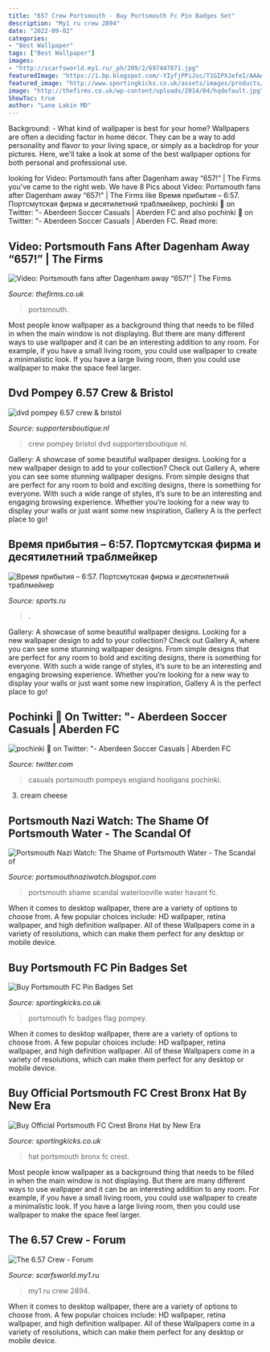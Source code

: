 ```yaml
---
title: "657 Crew Portsmouth - Buy Portsmouth Fc Pin Badges Set"
description: "My1 ru crew 2894"
date: "2022-09-02"
categories:
- "Best Wallpaper"
tags: ["Best Wallpaper"]
images:
- "http://scarfsworld.my1.ru/_ph/209/2/697447871.jpg"
featuredImage: "https://1.bp.blogspot.com/-YIyfjPPiJsc/T1GIPXJefeI/AAAAAAAAAJY/ijUAfodsuvo/s1600/shame_scandal.jpg"
featured_image: "http://www.sportingkicks.co.uk/assets/images/products/large/4d4154f70c53e.jpg"
image: "http://thefirms.co.uk/wp-content/uploads/2014/04/hqdefault.jpg"
ShowToc: true
author: "Lane Lakin MD"
---
```



Background: - What kind of wallpaper is best for your home?
Wallpapers are often a deciding factor in home décor. They can be a way to add personality and flavor to your living space, or simply as a backdrop for your pictures. Here, we'll take a look at some of the best wallpaper options for both personal and professional use.

	

		
looking for Video: Portsmouth fans after Dagenham away “657!” | The Firms you've came to the right web. We have 8 Pics about Video: Portsmouth fans after Dagenham away “657!” | The Firms like Время прибытия – 6:57. Портсмутская фирма и десятилетний траблмейкер, pochinki 📣 on Twitter: &quot;- Aberdeen Soccer Casuals | Aberden FC and also pochinki 📣 on Twitter: &quot;- Aberdeen Soccer Casuals | Aberden FC. Read more:
		
    
## Video: Portsmouth Fans After Dagenham Away “657!” | The Firms

<img loading=lazy src="http://thefirms.co.uk/wp-content/uploads/2014/04/hqdefault.jpg" onerror="this.onerror=null;this.src='https://tse4.mm.bing.net/th?id=OIP.C5JAJ3BzjlUMOY6MjoWxVQHaFj&amp;pid=15.1';" alt="Video: Portsmouth fans after Dagenham away “657!” | The Firms">

_Source: thefirms.co.uk_

>portsmouth. 

	

Most people know wallpaper as a background thing that needs to be filled in when the main window is not displaying. But there are many different ways to use wallpaper and it can be an interesting addition to any room. For example, if you have a small living room, you could use wallpaper to create a minimalistic look. If you have a large living room, then you could use wallpaper to make the space feel larger.

    
## Dvd Pompey 6.57 Crew &amp; Bristol

<img loading=lazy src="https://www.supportersboutique.nl/files/images/1234.jpg" onerror="this.onerror=null;this.src='https://tse4.mm.bing.net/th?id=OIP.oT1iS6Wh-k4GAQMw_YHKoQHaE9&amp;pid=15.1';" alt="dvd pompey 6.57 crew &amp; bristol">

_Source: supportersboutique.nl_

>crew pompey bristol dvd supportersboutique nl. 

	

Gallery: A showcase of some beautiful wallpaper designs.
Looking for a new wallpaper design to add to your collection? Check out Gallery A, where you can see some stunning wallpaper designs. From simple designs that are perfect for any room to bold and exciting designs, there is something for everyone. With such a wide range of styles, it’s sure to be an interesting and engaging browsing experience. Whether you’re looking for a new way to display your walls or just want some new inspiration, Gallery A is the perfect place to go!





	
	
    
## Время прибытия – 6:57. Портсмутская фирма и десятилетний траблмейкер

<img loading=lazy src="http://3.bp.blogspot.com/-SJoxFj9iOSY/TbqcZcQTwMI/AAAAAAAACds/iOZZvnvZXco/s1600/657+Crew+%2528Portsmouth+old+skool%2529.jpg" onerror="this.onerror=null;this.src='https://tse2.mm.bing.net/th?id=OIP.Dyl34ejmqxW0p-eIQMh_eQHaE_&amp;pid=15.1';" alt="Время прибытия – 6:57. Портсмутская фирма и десятилетний траблмейкер">

_Source: sports.ru_

>. 

	

Gallery: A showcase of some beautiful wallpaper designs.
Looking for a new wallpaper design to add to your collection? Check out Gallery A, where you can see some stunning wallpaper designs. From simple designs that are perfect for any room to bold and exciting designs, there is something for everyone. With such a wide range of styles, it’s sure to be an interesting and engaging browsing experience. Whether you’re looking for a new way to display your walls or just want some new inspiration, Gallery A is the perfect place to go!





	
	
    
## Pochinki 📣 On Twitter: &quot;- Aberdeen Soccer Casuals | Aberden FC

<img loading=lazy src="https://pbs.twimg.com/media/CAj3qTUUUAA9hMV.jpg" onerror="this.onerror=null;this.src='https://tse1.mm.bing.net/th?id=OIP.oHGDoMS-7Spxr8ZJzUhs1wHaE_&amp;pid=15.1';" alt="pochinki 📣 on Twitter: &quot;- Aberdeen Soccer Casuals | Aberden FC">

_Source: twitter.com_

>casuals portsmouth pompeys england hooligans pochinki. 

	

3. cream cheese 

    
## Portsmouth Nazi Watch: The Shame Of Portsmouth Water - The Scandal Of

<img loading=lazy src="https://1.bp.blogspot.com/-YIyfjPPiJsc/T1GIPXJefeI/AAAAAAAAAJY/ijUAfodsuvo/s1600/shame_scandal.jpg" onerror="this.onerror=null;this.src='https://tse2.mm.bing.net/th?id=OIP.mmFAu3XHE61pwRsGfonolwHaCR&amp;pid=15.1';" alt="Portsmouth Nazi Watch: The Shame of Portsmouth Water - The Scandal of">

_Source: portsmouthnaziwatch.blogspot.com_

>portsmouth shame scandal waterlooville water havant fc. 

	

When it comes to desktop wallpaper, there are a variety of options to choose from. A few popular choices include: HD wallpaper, retina wallpaper, and high definition wallpaper. All of these Wallpapers come in a variety of resolutions, which can make them perfect for any desktop or mobile device. 

    
## Buy Portsmouth FC Pin Badges Set

<img loading=lazy src="http://www.sportingkicks.co.uk/assets/images/products/large/4d4154f70c53e.jpg" onerror="this.onerror=null;this.src='https://tse3.mm.bing.net/th?id=OIP.UWtoQLadW2_Nf9Pj8uqIdAHaHa&amp;pid=15.1';" alt="Buy Portsmouth FC Pin Badges Set">

_Source: sportingkicks.co.uk_

>portsmouth fc badges flag pompey. 

	

When it comes to desktop wallpaper, there are a variety of options to choose from. A few popular choices include: HD wallpaper, retina wallpaper, and high definition wallpaper. All of these Wallpapers come in a variety of resolutions, which can make them perfect for any desktop or mobile device. 

    
## Buy Official Portsmouth FC Crest Bronx Hat By New Era

<img loading=lazy src="http://www.sportingkicks.co.uk/assets/images/products/large/4d4155a6a5bf6.jpg" onerror="this.onerror=null;this.src='https://tse1.mm.bing.net/th?id=OIP.h36nXws4u96z30iMV8FN1QHaHa&amp;pid=15.1';" alt="Buy Official Portsmouth FC Crest Bronx Hat by New Era">

_Source: sportingkicks.co.uk_

>hat portsmouth bronx fc crest. 

	

Most people know wallpaper as a background thing that needs to be filled in when the main window is not displaying. But there are many different ways to use wallpaper and it can be an interesting addition to any room. For example, if you have a small living room, you could use wallpaper to create a minimalistic look. If you have a large living room, then you could use wallpaper to make the space feel larger.

    
## The 6.57 Crew - Forum

<img loading=lazy src="http://scarfsworld.my1.ru/_ph/209/2/697447871.jpg" onerror="this.onerror=null;this.src='https://tse3.mm.bing.net/th?id=OIP.pAdD5bIpxRmZm5FzFvd8ggHaBI&amp;pid=15.1';" alt="The 6.57 Crew - Forum">

_Source: scarfsworld.my1.ru_

>my1 ru crew 2894. 

	

When it comes to desktop wallpaper, there are a variety of options to choose from. A few popular choices include: HD wallpaper, retina wallpaper, and high definition wallpaper. All of these Wallpapers come in a variety of resolutions, which can make them perfect for any desktop or mobile device. 

